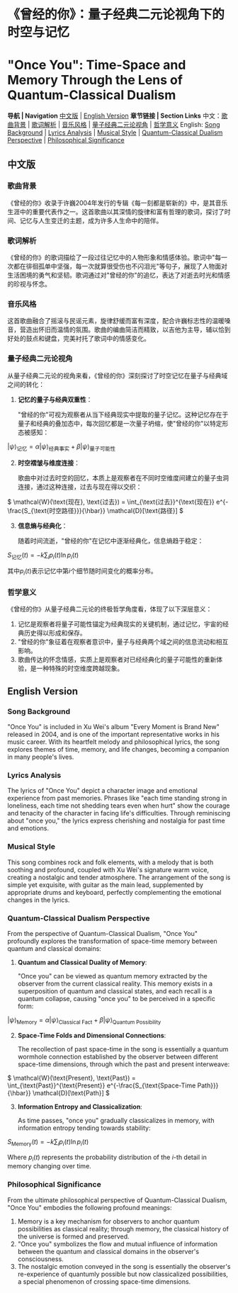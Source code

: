 # 《曾经的你》：量子经典二元论视角下的时空与记忆
# "Once You": Time-Space and Memory Through the Lens of Quantum-Classical Dualism

**导航 | Navigation**
[中文版](#中文版) | [English Version](#english-version)
**章节链接 | Section Links**
中文：[歌曲背景](#歌曲背景) | [歌词解析](#歌词解析) | [音乐风格](#音乐风格) | [量子经典二元论视角](#量子经典二元论视角) | [哲学意义](#哲学意义)
English: [Song Background](#song-background) | [Lyrics Analysis](#lyrics-analysis) | [Musical Style](#musical-style) | [Quantum-Classical Dualism Perspective](#quantum-classical-dualism-perspective) | [Philosophical Significance](#philosophical-significance)

## 中文版

### 歌曲背景

《曾经的你》收录于许巍2004年发行的专辑《每一刻都是崭新的》中，是其音乐生涯中的重要代表作之一。这首歌曲以其深情的旋律和富有哲理的歌词，探讨了时间、记忆与人生变迁的主题，成为许多人生命中的陪伴。

### 歌词解析

《曾经的你》的歌词描绘了一段过往记忆中的人物形象和情感体验。歌词中"每一次都在徘徊孤单中坚强，每一次就算很受伤也不闪泪光"等句子，展现了人物面对生活困境的勇气和坚韧。歌词通过对"曾经的你"的追忆，表达了对逝去时光和情感的珍视与怀念。

### 音乐风格

这首歌曲融合了摇滚与民谣元素，旋律舒缓而富有深度，配合许巍标志性的温暖嗓音，营造出怀旧而温情的氛围。歌曲的编曲简洁而精致，以吉他为主导，辅以恰到好处的鼓点和键盘，完美衬托了歌词中的情感变化。

### 量子经典二元论视角

从量子经典二元论的视角来看，《曾经的你》深刻探讨了时空记忆在量子与经典域之间的转化：

1. **记忆的量子与经典双重性**：

   "曾经的你"可视为观察者从当下经典现实中提取的量子记忆。这种记忆存在于量子和经典的叠加态中，每次回忆都是一次量子坍缩，使"曾经的你"以特定形态被感知：

$`
|\psi\rangle_{\text{记忆}} = \alpha|\psi\rangle_{\text{经典事实}} + \beta|\psi\rangle_{\text{量子可能性}}
`$

2. **时空褶皱与维度连接**：

   歌曲中对过去时空的回忆，本质上是观察者在不同时空维度间建立的量子虫洞连接，通过这种连接，过去与现在得以交织：

$`
\mathcal{W}(\text{现在}, \text{过去}) = \int_{\text{过去}}^{\text{现在}} e^{-\frac{S_{\text{时空路径}}}{\hbar}} \mathcal{D}[\text{路径}]
`$

3. **信息熵与经典化**：

   随着时间流逝，"曾经的你"在记忆中逐渐经典化，信息熵趋于稳定：

$`
S_{\text{记忆}}(t) = -k \sum_{i} p_i(t) \ln p_i(t)
`$

其中$`p_i(t)`$表示记忆中第$`i`$个细节随时间变化的概率分布。

### 哲学意义

《曾经的你》从量子经典二元论的终极哲学角度看，体现了以下深层意义：

1. 记忆是观察者将量子可能性锚定为经典现实的关键机制，通过记忆，宇宙的经典历史得以形成和保存。
2. "曾经的你"象征着在观察者意识中，量子与经典两个域之间的信息流动和相互影响。
3. 歌曲传达的怀念情感，实质上是观察者对已经经典化的量子可能性的重新体验，是一种特殊的时空维度跨越现象。

## English Version

### Song Background

"Once You" is included in Xu Wei's album "Every Moment is Brand New" released in 2004, and is one of the important representative works in his music career. With its heartfelt melody and philosophical lyrics, the song explores themes of time, memory, and life changes, becoming a companion in many people's lives.

### Lyrics Analysis

The lyrics of "Once You" depict a character image and emotional experience from past memories. Phrases like "each time standing strong in loneliness, each time not shedding tears even when hurt" show the courage and tenacity of the character in facing life's difficulties. Through reminiscing about "once you," the lyrics express cherishing and nostalgia for past time and emotions.

### Musical Style

This song combines rock and folk elements, with a melody that is both soothing and profound, coupled with Xu Wei's signature warm voice, creating a nostalgic and tender atmosphere. The arrangement of the song is simple yet exquisite, with guitar as the main lead, supplemented by appropriate drums and keyboard, perfectly complementing the emotional changes in the lyrics.

### Quantum-Classical Dualism Perspective

From the perspective of Quantum-Classical Dualism, "Once You" profoundly explores the transformation of space-time memory between quantum and classical domains:

1. **Quantum and Classical Duality of Memory**:

   "Once you" can be viewed as quantum memory extracted by the observer from the current classical reality. This memory exists in a superposition of quantum and classical states, and each recall is a quantum collapse, causing "once you" to be perceived in a specific form:

$`
|\psi\rangle_{\text{Memory}} = \alpha|\psi\rangle_{\text{Classical Fact}} + \beta|\psi\rangle_{\text{Quantum Possibility}}
`$

2. **Space-Time Folds and Dimensional Connections**:

   The recollection of past space-time in the song is essentially a quantum wormhole connection established by the observer between different space-time dimensions, through which the past and present interweave:

$`
\mathcal{W}(\text{Present}, \text{Past}) = \int_{\text{Past}}^{\text{Present}} e^{-\frac{S_{\text{Space-Time Path}}}{\hbar}} \mathcal{D}[\text{Path}]
`$

3. **Information Entropy and Classicalization**:

   As time passes, "once you" gradually classicalizes in memory, with information entropy tending towards stability:

$`
S_{\text{Memory}}(t) = -k \sum_{i} p_i(t) \ln p_i(t)
`$

Where $`p_i(t)`$ represents the probability distribution of the $`i`$-th detail in memory changing over time.

### Philosophical Significance

From the ultimate philosophical perspective of Quantum-Classical Dualism, "Once You" embodies the following profound meanings:

1. Memory is a key mechanism for observers to anchor quantum possibilities as classical reality; through memory, the classical history of the universe is formed and preserved.
2. "Once you" symbolizes the flow and mutual influence of information between the quantum and classical domains in the observer's consciousness.
3. The nostalgic emotion conveyed in the song is essentially the observer's re-experience of quantumly possible but now classicalized possibilities, a special phenomenon of crossing space-time dimensions.